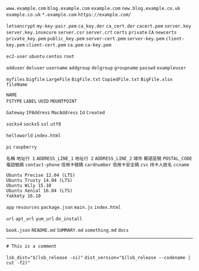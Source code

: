 `www.example.com`
`blog.example.com`
`example.com`
`new.blog.example.co.uk`
`example.co.uk`
`*.example.com`
`https://example.com/`

`letsencrypt`
`my-key-pair.pem`
`ca_key.der`
`ca_cert.der`
`cacert.pem`
`server.key`
`server.key.insecure`
`server.csr`
`server.crt`
`certs`
`private`
`CA`
`newcerts`
`private_key.pem`
`public_key.pem`
`server-cert.pem`
`server-key.pem`
`client-key.pem`
`client-cert.pem`
`ca.pem`
`ca-key.pem`

`ec2-user`
`ubuntu`
`centos`
`root`

`adduser`
`deluser`
`username`
`addgroup`
`delgroup`
`groupname`
`passwd`
`exampleuser`

`myfiles`
`bigfile`
`LargeFile`
`BigFile.txt`
`CopiedFile.txt`
`BigFile.xlsx`
`fileName`

`NAME`                                              
`FSTYPE`
`LABEL`
`UUID`
`MOUNTPOINT`

`Gateway`
`IPAddress`
`MacAddress`
`Id`
`Created`

`socks4`
`socks5`
`ssl`
`utf8`

`helloworld`
`index.html`

`pi`
`raspberry`

`名稱`
`地址行 1` `ADDRESS_LINE_1`
`地址行 2` `ADDRESS_LINE_2`
`城市`
`郵遞區號` `POSTAL_CODE`
`電話號碼` `contact-phone`
`信用卡號碼` `cardnumber`
`信用卡安全碼` `cvc`
`持卡人姓名` `ccname`

```
Ubuntu Precise 12.04 (LTS)
Ubuntu Trusty 14.04 (LTS)
Ubuntu Wily 15.10
Ubuntu Xenial 16.04 (LTS)
Yakkety 16.10
```

`app`
`resources`
`package.json`
`main.js`
`index.html`

`url`
`apt_url`
`yum_url`
`do_install`

`book.json`
`README.md`
`SUMMARY.md`
`something.md`
`docs`

---

`# This is a comment`

`lsb_dist="$(lsb_release -si)"`
`dist_version="$(lsb_release --codename | cut -f2)"`
